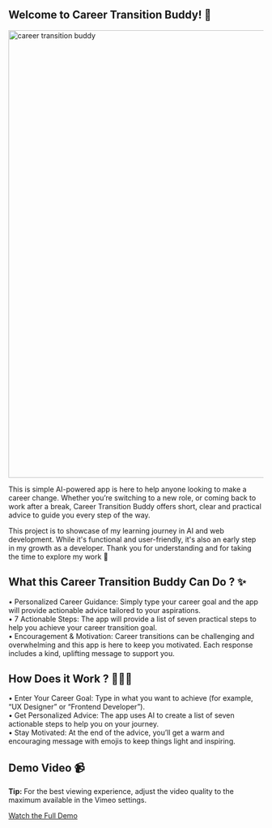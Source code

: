 ## Welcome to Career Transition Buddy! 🎉

<img width="883" alt="career transition buddy" src="https://github.com/user-attachments/assets/585b9dae-7d3f-4d1d-9157-72759f8ac02b" /> <br>

This is simple AI-powered app is here to help anyone looking to make a career change. Whether you’re switching to a new role, or coming back to work after a break, Career Transition Buddy offers short, clear and practical advice to guide you every step of the way. 

This project is to showcase of my learning journey in AI and web development. While it's functional and user-friendly, it's also an early step in my growth as a developer. 
Thank you for understanding and for taking the time to explore my work 🙂

## What this Career Transition Buddy Can Do ? ✨
• Personalized Career Guidance: Simply type your career goal and the app will provide actionable advice tailored to your aspirations. <br>
• 7 Actionable Steps: The app will provide a list of seven practical steps to help you achieve your career transition goal. <br>
• Encouragement & Motivation: Career transitions can be challenging and overwhelming and this app is here to keep you motivated. Each response includes a kind, uplifting message to support you.

## How Does it Work ? 👩🏻‍💻
• Enter Your Career Goal: Type in what you want to achieve (for example, “UX Designer” or “Frontend Developer”). <br>
• Get Personalized Advice: The app uses AI to create a list of seven actionable steps to help you on your journey. <br>
• Stay Motivated: At the end of the advice, you’ll get a warm and encouraging message with emojis to keep things light and inspiring. <br>
  
## Demo Video 📹
**Tip:** For the best viewing experience, adjust the video quality to the maximum available in the Vimeo settings.

[Watch the Full Demo](https://vimeo.com/1049304193)
